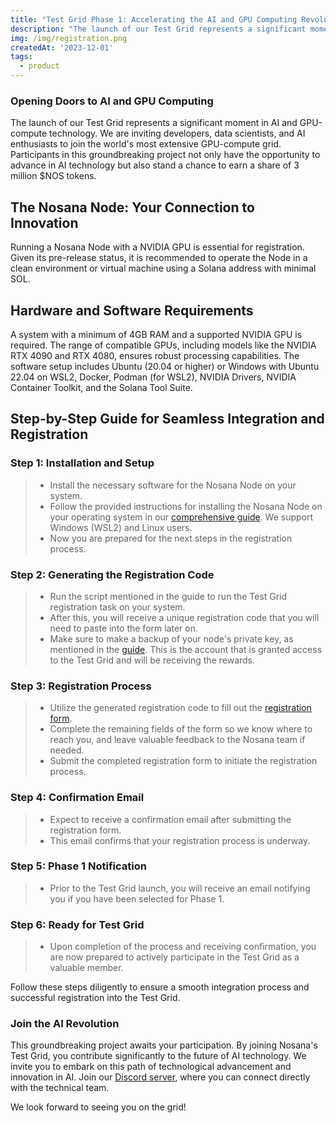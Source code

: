 ```yaml
---
title: "Test Grid Phase 1: Accelerating the AI and GPU Computing Revolution"
description: "The launch of our Test Grid represents a significant moment in AI and GPU-compute technology"
img: /img/registration.png
createdAt: '2023-12-01'
tags:
  - product
---
```

### Opening Doors to AI and GPU Computing

The launch of our Test Grid represents a significant moment in AI and GPU-compute technology. We are inviting developers, data scientists, and AI enthusiasts to join the world's most extensive GPU-compute grid. Participants in this groundbreaking project not only have the opportunity to advance in AI technology but also stand a chance to earn a share of 3 million $NOS tokens.

## The Nosana Node: Your Connection to Innovation

Running a Nosana Node with a NVIDIA GPU is essential for registration. Given its pre-release status, it is recommended to operate the Node in a clean environment or virtual machine using a Solana address with minimal SOL​​.

## Hardware and Software Requirements

A system with a minimum of 4GB RAM and a supported NVIDIA GPU is required. The range of compatible GPUs, including models like the NVIDIA RTX 4090 and RTX 4080, ensures robust processing capabilities​​. The software setup includes Ubuntu (20.04 or higher) or Windows with Ubuntu 22.04 on WSL2, Docker, Podman (for WSL2), NVIDIA Drivers, NVIDIA Container Toolkit, and the Solana Tool Suite​​.

## Step-by-Step Guide for Seamless Integration and Registration

### Step 1: Installation and Setup
> * Install the necessary software for the Nosana Node on your system.
> * Follow the provided instructions for installing the Nosana Node on your operating system in our [comprehensive guide](https://docs.nosana.io/nodes/grid.html). We support Windows (WSL2) and Linux users. 
> * Now you are prepared for the next steps in the registration process.

### Step 2: Generating the Registration Code
> * Run the script mentioned in the guide to run the Test Grid registration task on your system.
> * After this, you will receive a unique registration code that you will need to paste into the form later on.
> * Make sure to make a backup of your node's private key, as mentioned in the [guide](https://docs.nosana.io/nodes/grid.html). This is the account that is granted access to the Test Grid and will be receiving the rewards.

### Step 3: Registration Process
> * Utilize the generated registration code to fill out the [registration form](https://forms.gle/d6Copk6W4TAMDY5n8).
> * Complete the remaining fields of the form so we know where to reach you, and leave valuable feedback to the Nosana team if needed. 
> * Submit the completed registration form to initiate the registration process. 

### Step 4: Confirmation Email
> * Expect to receive a confirmation email after submitting the registration form.
> * This email confirms that your registration process is underway.

### Step 5: Phase 1 Notification
> * Prior to the Test Grid launch, you will receive an email notifying you if you have been selected for Phase 1.

### Step 6: Ready for Test Grid
> * Upon completion of the process and receiving confirmation, you are now prepared to actively participate in the Test Grid as a valuable member.

Follow these steps diligently to ensure a smooth integration process and successful registration into the Test Grid.

### Join the AI Revolution

This groundbreaking project awaits your participation. By joining Nosana's Test Grid, you contribute significantly to the future of AI technology. We invite you to embark on this path of technological advancement and innovation in AI. Join our [Discord server](https://discord.gg/Nosana-ai), where you can connect directly with the technical team. 

We look forward to seeing you on the grid!
